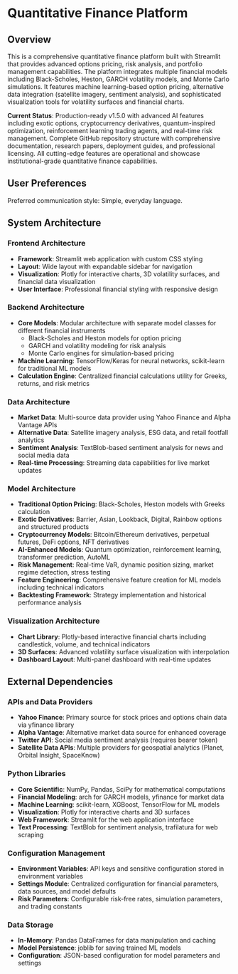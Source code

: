 # Quantitative Finance Platform

## Overview

This is a comprehensive quantitative finance platform built with Streamlit that provides advanced options pricing, risk analysis, and portfolio management capabilities. The platform integrates multiple financial models including Black-Scholes, Heston, GARCH volatility models, and Monte Carlo simulations. It features machine learning-based option pricing, alternative data integration (satellite imagery, sentiment analysis), and sophisticated visualization tools for volatility surfaces and financial charts.

**Current Status**: Production-ready v1.5.0 with advanced AI features including exotic options, cryptocurrency derivatives, quantum-inspired optimization, reinforcement learning trading agents, and real-time risk management. Complete GitHub repository structure with comprehensive documentation, research papers, deployment guides, and professional licensing. All cutting-edge features are operational and showcase institutional-grade quantitative finance capabilities.

## User Preferences

Preferred communication style: Simple, everyday language.

## System Architecture

### Frontend Architecture
- **Framework**: Streamlit web application with custom CSS styling
- **Layout**: Wide layout with expandable sidebar for navigation
- **Visualization**: Plotly for interactive charts, 3D volatility surfaces, and financial data visualization
- **User Interface**: Professional financial styling with responsive design

### Backend Architecture
- **Core Models**: Modular architecture with separate model classes for different financial instruments
  - Black-Scholes and Heston models for option pricing
  - GARCH and volatility modeling for risk analysis
  - Monte Carlo engines for simulation-based pricing
- **Machine Learning**: TensorFlow/Keras for neural networks, scikit-learn for traditional ML models
- **Calculation Engine**: Centralized financial calculations utility for Greeks, returns, and risk metrics

### Data Architecture
- **Market Data**: Multi-source data provider using Yahoo Finance and Alpha Vantage APIs
- **Alternative Data**: Satellite imagery analysis, ESG data, and retail footfall analytics
- **Sentiment Analysis**: TextBlob-based sentiment analysis for news and social media data
- **Real-time Processing**: Streaming data capabilities for live market updates

### Model Architecture
- **Traditional Option Pricing**: Black-Scholes, Heston models with Greeks calculation
- **Exotic Derivatives**: Barrier, Asian, Lookback, Digital, Rainbow options and structured products
- **Cryptocurrency Models**: Bitcoin/Ethereum derivatives, perpetual futures, DeFi options, NFT derivatives
- **AI-Enhanced Models**: Quantum optimization, reinforcement learning, transformer prediction, AutoML
- **Risk Management**: Real-time VaR, dynamic position sizing, market regime detection, stress testing
- **Feature Engineering**: Comprehensive feature creation for ML models including technical indicators
- **Backtesting Framework**: Strategy implementation and historical performance analysis

### Visualization Architecture
- **Chart Library**: Plotly-based interactive financial charts including candlestick, volume, and technical indicators
- **3D Surfaces**: Advanced volatility surface visualization with interpolation
- **Dashboard Layout**: Multi-panel dashboard with real-time updates

## External Dependencies

### APIs and Data Providers
- **Yahoo Finance**: Primary source for stock prices and options chain data via yfinance library
- **Alpha Vantage**: Alternative market data source for enhanced coverage
- **Twitter API**: Social media sentiment analysis (requires bearer token)
- **Satellite Data APIs**: Multiple providers for geospatial analytics (Planet, Orbital Insight, SpaceKnow)

### Python Libraries
- **Core Scientific**: NumPy, Pandas, SciPy for mathematical computations
- **Financial Modeling**: arch for GARCH models, yfinance for market data
- **Machine Learning**: scikit-learn, XGBoost, TensorFlow for ML models
- **Visualization**: Plotly for interactive charts and 3D surfaces
- **Web Framework**: Streamlit for the web application interface
- **Text Processing**: TextBlob for sentiment analysis, trafilatura for web scraping

### Configuration Management
- **Environment Variables**: API keys and sensitive configuration stored in environment variables
- **Settings Module**: Centralized configuration for financial parameters, data sources, and model defaults
- **Risk Parameters**: Configurable risk-free rates, simulation parameters, and trading constants

### Data Storage
- **In-Memory**: Pandas DataFrames for data manipulation and caching
- **Model Persistence**: joblib for saving trained ML models
- **Configuration**: JSON-based configuration for model parameters and settings

